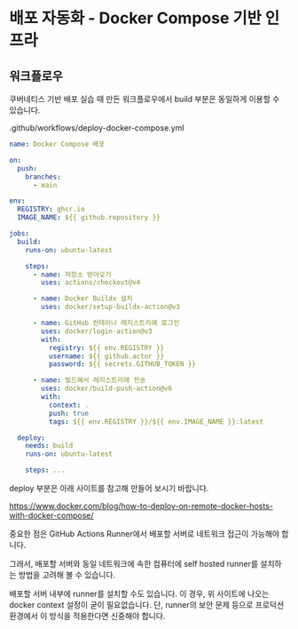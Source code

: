 # 배포 자동화 - Docker Compose 기반 인프라

## 워크플로우
쿠버네티스 기반 배포 실습 때 만든 워크플로우에서 build 부분은 동일하게 이용할 수 있습니다.

.github/workflows/deploy-docker-compose.yml
```yaml
name: Docker Compose 배포

on:
  push:
    branches:
      - main

env:
  REGISTRY: ghcr.io
  IMAGE_NAME: ${{ github.repository }}

jobs:
  build:
    runs-on: ubuntu-latest

    steps:
      - name: 저장소 받아오기
        uses: actions/checkout@v4

      - name: Docker Buildx 설치
        uses: docker/setup-buildx-action@v3

      - name: GitHub 컨테이너 레지스트리에 로그인
        uses: docker/login-action@v3
        with:
          registry: ${{ env.REGISTRY }}
          username: ${{ github.actor }}
          password: ${{ secrets.GITHUB_TOKEN }}

      - name: 빌드해서 레지스트리에 전송
        uses: docker/build-push-action@v6
        with:
          context: .
          push: true
          tags: ${{ env.REGISTRY }}/${{ env.IMAGE_NAME }}:latest

  deploy:
    needs: build
    runs-on: ubuntu-latest

    steps: ...
```

deploy 부분은 아래 사이트를 참고해 만들어 보시기 바랍니다.

https://www.docker.com/blog/how-to-deploy-on-remote-docker-hosts-with-docker-compose/

중요한 점은 GitHub Actions Runner에서 배포할 서버로 네트워크 접근이 가능해야 합니다.

그래서, 배포할 서버와 동일 네트워크에 속한 컴퓨터에 self hosted runner를 설치하는 방법을 고려해 볼 수 있습니다.

배포할 서버 내부에 runner를 설치할 수도 있습니다. 이 경우, 위 사이트에 나오는 docker context 설정이 굳이 필요없습니다.
단, runner의 보안 문제 등으로 프로덕션 환경에서 이 방식을 적용한다면 신중해야 합니다.